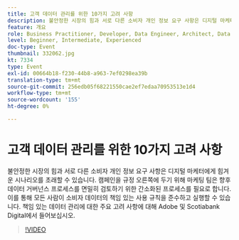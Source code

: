 ```yaml
---
title: 고객 데이터 관리를 위한 10가지 고려 사항
description: 불안정한 시장의 힘과 서로 다른 소비자 개인 정보 요구 사항은 디지털 마케터에게 힘겨운 시나리오를 초래할 수 있습니다. 캠페인을 규정 오른쪽에 두기 위해 마케팅 팀은 향후 데이터 거버넌스 프로세스를 면밀히 검토하기 위한 간소화된 프로세스를 필요로 합니다. 이를 통해 모든 사람이 소비자 데이터의 책임 있는 사용 규칙을 준수하고 실행할 수 있습니다. 책임 있는 데이터 관리에 대한 주요 고려 사항에 대해 Adobe 및 Scotiabank Digital에서 들어보십시오.
feature: 개요
role: Business Practitioner, Developer, Data Engineer, Architect, Data Architect, Administrator, Leader
level: Beginner, Intermediate, Experienced
doc-type: Event
thumbnail: 332062.jpg
kt: 7334
type: Event
exl-id: 00664b18-f230-44b8-a963-7ef0298ea39b
translation-type: tm+mt
source-git-commit: 256edb05f68221550cae2ef7edaa70953513e1d4
workflow-type: tm+mt
source-wordcount: '155'
ht-degree: 0%

---
```


# 고객 데이터 관리를 위한 10가지 고려 사항

불안정한 시장의 힘과 서로 다른 소비자 개인 정보 요구 사항은 디지털 마케터에게 힘겨운 시나리오를 초래할 수 있습니다. 캠페인을 규정 오른쪽에 두기 위해 마케팅 팀은 향후 데이터 거버넌스 프로세스를 면밀히 검토하기 위한 간소화된 프로세스를 필요로 합니다. 이를 통해 모든 사람이 소비자 데이터의 책임 있는 사용 규칙을 준수하고 실행할 수 있습니다. 책임 있는 데이터 관리에 대한 주요 고려 사항에 대해 Adobe 및 Scotiabank Digital에서 들어보십시오.

>[!VIDEO](https://video.tv.adobe.com/v/332062/?quality=12&learn=on)
